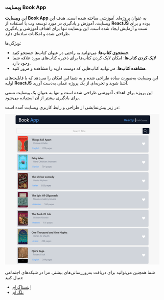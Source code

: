 ### وبسایت Book App

این **ویبسایت Book App** به عنوان پروژه‌ای آموزشی ساخته شده است. هدف این وبسایت، آموزش و یادگیری در مورد توسعه وب با استفاده از **ReactJS** بوده و برای تست و آزمایش ایجاد شده است. این وبسایت تنها برای اهداف آموزشی و یادگیری طراحی شده و امکانات ساده‌ای دارد.

ویژگی‌ها:

- **جستجوی کتاب‌ها**: می‌توانید به راحتی در عنوان کتاب‌ها جستجو کنید.
- **لایک کردن کتاب‌ها**: امکان لایک کردن کتاب‌ها برای ذخیره کتاب‌های مورد علاقه شما وجود دارد.
- **مشاهده کتاب‌ها**: می‌توانید کتاب‌هایی که دوست دارید را مشاهده و مرور کنید.

این وبسایت به‌صورت ساده طراحی شده و به شما این امکان را می‌دهد که با قابلیت‌های اولیه **ReactJS** آشنا شوید و تجربه‌ای از یک پروژه عملی به‌دست آورید.

این پروژه برای اهداف آموزشی طراحی شده است و تنها به عنوان یک وبسایت تستی برای یادگیری بیشتر از آن استفاده می‌شود.

در زیر پیش‌نمایشی از طراحی و رابط کاربری وبسایت آمده است:

![طراحی Book App](./public/123.png)

شما همچنین می‌توانید برای دریافت به‌روزرسانی‌های بیشتر، مرا در شبکه‌های اجتماعی دنبال کنید:

- [اینستاگرام](https://www.instagram.com/matinhasanpour_)
- [تلگرام](https://t.me/mattinhasanpour)
